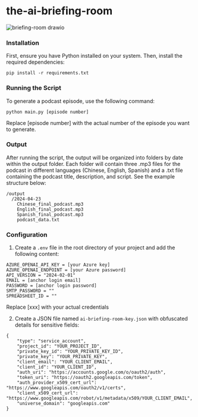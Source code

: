 # the-ai-briefing-room
![briefing-room drawio](https://github.com/an-bluecat/the-ai-briefing-room/assets/45247795/d0764c1a-306a-4970-9f81-311dc6c23d00)

### Installation

First, ensure you have Python installed on your system. Then, install the required dependencies:

`pip install -r requirements.txt`

### Running the Script
To generate a podcast episode, use the following command:

`python main.py [episode number]`

Replace [episode number] with the actual number of the episode you want to generate.

### Output
After running the script, the output will be organized into folders by date within the output folder. Each folder will contain three .mp3 files for the podcast in different languages (Chinese, English, Spanish) and a .txt file containing the podcast title, description, and script. See the example structure below:
```
/output
  /2024-04-23
    Chinese_final_podcast.mp3
    English_final_podcast.mp3
    Spanish_final_podcast.mp3
    podcast_data.txt
```


### Configuration
1. Create a `.env` file in the root directory of your project and add the following content:

```
AZURE_OPENAI_API_KEY = [your Azure key]
AZURE_OPENAI_ENDPOINT = [your Azure password]
API_VERSION = "2024-02-01"
EMAIL = [anchor login email]
PASSWORD = [anchor login password]
SMTP_PASSWORD = ""
SPREADSHEET_ID = ""

```

Replace [xxx] with your actual credentials

2. Create a JSON file named `ai-briefing-room-key.json` with obfuscated details for sensitive fields:
```
{
    "type": "service_account",
    "project_id": "YOUR_PROJECT_ID",
    "private_key_id": "YOUR_PRIVATE_KEY_ID",
    "private_key": "YOUR_PRIVATE_KEY",
    "client_email": "YOUR_CLIENT_EMAIL",
    "client_id": "YOUR_CLIENT_ID",
    "auth_uri": "https://accounts.google.com/o/oauth2/auth",
    "token_uri": "https://oauth2.googleapis.com/token",
    "auth_provider_x509_cert_url": "https://www.googleapis.com/oauth2/v1/certs",
    "client_x509_cert_url": "https://www.googleapis.com/robot/v1/metadata/x509/YOUR_CLIENT_EMAIL",
    "universe_domain": "googleapis.com"
}
```

